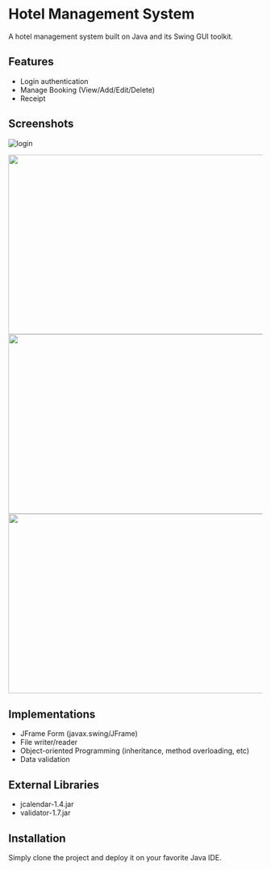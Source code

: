 # Hotel Management System
 A hotel management system built on Java and its Swing GUI toolkit.
 
 ## Features 
* Login authentication
* Manage Booking (View/Add/Edit/Delete)
* Receipt

## Screenshots 
<p float="left">

![login](https://user-images.githubusercontent.com/74115659/108066974-0de0a500-709b-11eb-9346-19a83f5c3306.png)

<img src="https://user-images.githubusercontent.com/33112835/106551009-4044bb00-654f-11eb-8b16-f569a9cd72df.PNG" width="607" height="356"/>

<img src="https://user-images.githubusercontent.com/33112835/106551017-42a71500-654f-11eb-9db5-6640949487b7.PNG" width="607" height="356"/>

<img src="https://user-images.githubusercontent.com/33112835/106551016-420e7e80-654f-11eb-9d1c-5dea3e8a0e8b.PNG" width="607" height="356"/>

</p>

## Implementations
- JFrame Form (javax.swing/JFrame)
- File writer/reader
- Object-oriented Programming (inheritance, method overloading, etc)
- Data validation

## External Libraries
- jcalendar-1.4.jar
- validator-1.7.jar

## Installation

Simply clone the project and deploy it on your favorite Java IDE.



